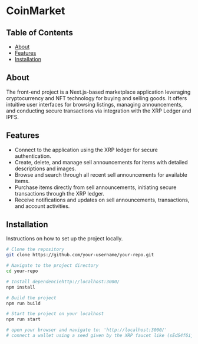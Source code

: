 # CoinMarket

## Table of Contents

- [About](#about)
- [Features](#features)
- [Installation](#installation)

## About

The front-end project is a Next.js-based marketplace application leveraging cryptocurrency and NFT technology for buying and selling goods. It offers intuitive user interfaces for browsing listings, managing announcements, and conducting secure transactions via integration with the XRP Ledger and IPFS.

## Features

- Connect to the application using the XRP ledger for secure authentication.
- Create, delete, and manage sell announcements for items with detailed descriptions and images.
- Browse and search through all recent sell announcements for available items.
- Purchase items directly from sell announcements, initiating secure transactions through the XRP ledger.
- Receive notifications and updates on sell announcements, transactions, and account activities.

## Installation

Instructions on how to set up the project locally.

```bash
# Clone the repository
git clone https://github.com/your-username/your-repo.git

# Navigate to the project directory
cd your-repo

# Install dependenciehttp://localhost:3000/
npm install

# Build the project
npm run build

# Start the project on your localhost
npm run start

# open your browser and navigate to: 'http://localhost:3000/'
# connect a wallet using a seed given by the XRP faucet like (sEdS4f6ijKHTMK9Zkd1DuSGXxz9mpaH)
